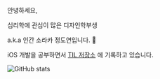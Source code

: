 안녕하세요,

심리학에 관심이 많은 디자인학부생

a.k.a 인간 소라카 정도연입니다. 👋

iOS 개발을 공부하면서
[TIL 저장소](https://doyeonjeong.notion.site/Today-I-Learn-a7325fee43a04727bfbfcbcce6776079)
에 기록하고 있습니다.

![GitHub stats](https://github-readme-stats.vercel.app/api?username=doyeonjeong&count_private=true&hide=issues,stars&theme=tokyonight&layout=compact&custom_title=Doyeon's%20Stats)
